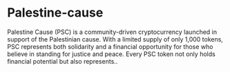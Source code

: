 # Palestine-cause
Palestine Cause (PSC) is a community-driven cryptocurrency launched in support of the Palestinian cause. With a limited supply of only 1,000 tokens, PSC represents both solidarity and a financial opportunity for those who believe in standing for justice and peace.  Every PSC token not only holds financial potential but also represents..
